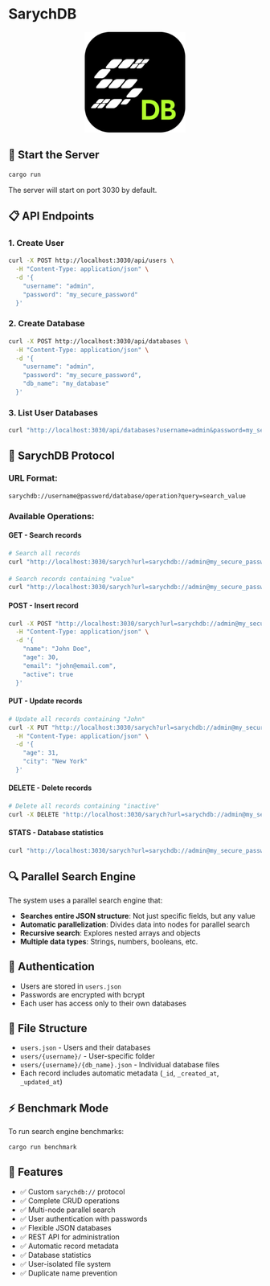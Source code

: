 # SarychDB

<div align="center">
  <img src="SDB.svg" alt="SarychDB Logo" width="200"/>
</div>

## 🚀 Start the Server

```bash
cargo run
```

The server will start on port 3030 by default.

## 📋 API Endpoints

### 1. Create User
```bash
curl -X POST http://localhost:3030/api/users \
  -H "Content-Type: application/json" \
  -d '{
    "username": "admin",
    "password": "my_secure_password"
  }'
```

### 2. Create Database
```bash
curl -X POST http://localhost:3030/api/databases \
  -H "Content-Type: application/json" \
  -d '{
    "username": "admin",
    "password": "my_secure_password",
    "db_name": "my_database"
  }'
```

### 3. List User Databases
```bash
curl "http://localhost:3030/api/databases?username=admin&password=my_secure_password"
```

## 🔗 SarychDB Protocol

### URL Format:
```
sarychdb://username@password/database/operation?query=search_value
```

### Available Operations:

#### GET - Search records
```bash
# Search all records
curl "http://localhost:3030/sarych?url=sarychdb://admin@my_secure_password/my_database/get"

# Search records containing "value"
curl "http://localhost:3030/sarych?url=sarychdb://admin@my_secure_password/my_database/get?query=value"
```

#### POST - Insert record
```bash
curl -X POST "http://localhost:3030/sarych?url=sarychdb://admin@my_secure_password/my_database/post" \
  -H "Content-Type: application/json" \
  -d '{
    "name": "John Doe",
    "age": 30,
    "email": "john@email.com",
    "active": true
  }'
```

#### PUT - Update records
```bash
# Update all records containing "John"
curl -X PUT "http://localhost:3030/sarych?url=sarychdb://admin@my_secure_password/my_database/put?query=John" \
  -H "Content-Type: application/json" \
  -d '{
    "age": 31,
    "city": "New York"
  }'
```

#### DELETE - Delete records
```bash
# Delete all records containing "inactive"
curl -X DELETE "http://localhost:3030/sarych?url=sarychdb://admin@my_secure_password/my_database/delete?query=inactive"
```

#### STATS - Database statistics
```bash
curl "http://localhost:3030/sarych?url=sarychdb://admin@my_secure_password/my_database/stats"
```

## 🔍 Parallel Search Engine

The system uses a parallel search engine that:

- **Searches entire JSON structure**: Not just specific fields, but any value
- **Automatic parallelization**: Divides data into nodes for parallel search
- **Recursive search**: Explores nested arrays and objects
- **Multiple data types**: Strings, numbers, booleans, etc.

## 🔐 Authentication

- Users are stored in `users.json`
- Passwords are encrypted with bcrypt
- Each user has access only to their own databases

## 📁 File Structure

- `users.json` - Users and their databases
- `users/{username}/` - User-specific folder
- `users/{username}/{db_name}.json` - Individual database files
- Each record includes automatic metadata (`_id`, `_created_at`, `_updated_at`)

## ⚡ Benchmark Mode

To run search engine benchmarks:

```bash
cargo run benchmark
```

## 🌟 Features

- ✅ Custom `sarychdb://` protocol
- ✅ Complete CRUD operations
- ✅ Multi-node parallel search
- ✅ User authentication with passwords
- ✅ Flexible JSON databases
- ✅ REST API for administration
- ✅ Automatic record metadata
- ✅ Database statistics
- ✅ User-isolated file system
- ✅ Duplicate name prevention
